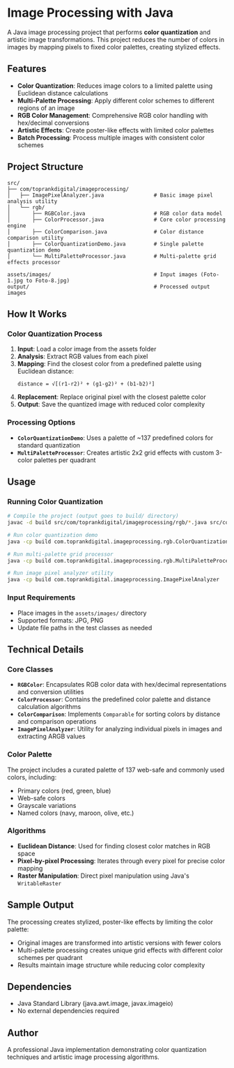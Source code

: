 # Image Processing with Java

A Java image processing project that performs **color quantization** and artistic image transformations. This project reduces the number of colors in images by mapping pixels to fixed color palettes, creating stylized effects.

## Features

- **Color Quantization**: Reduces image colors to a limited palette using Euclidean distance calculations
- **Multi-Palette Processing**: Apply different color schemes to different regions of an image
- **RGB Color Management**: Comprehensive RGB color handling with hex/decimal conversions
- **Artistic Effects**: Create poster-like effects with limited color palettes
- **Batch Processing**: Process multiple images with consistent color schemes

## Project Structure

```
src/
├── com/toprankdigital/imageprocessing/
│   ├── ImagePixelAnalyzer.java                # Basic image pixel analysis utility
│   └── rgb/
│       ├── RGBColor.java                      # RGB color data model
│       ├── ColorProcessor.java                # Core color processing engine
│       ├── ColorComparison.java               # Color distance comparison utility
│       ├── ColorQuantizationDemo.java         # Single palette quantization demo
│       └── MultiPaletteProcessor.java         # Multi-palette grid effects processor

assets/images/                                 # Input images (Foto-1.jpg to Foto-8.jpg)
output/                                        # Processed output images
```

## How It Works

### Color Quantization Process

1. **Input**: Load a color image from the assets folder
2. **Analysis**: Extract RGB values from each pixel
3. **Mapping**: Find the closest color from a predefined palette using Euclidean distance:
   ```
   distance = √[(r1-r2)² + (g1-g2)² + (b1-b2)²]
   ```
4. **Replacement**: Replace original pixel with the closest palette color
5. **Output**: Save the quantized image with reduced color complexity

### Processing Options

- **`ColorQuantizationDemo`**: Uses a palette of ~137 predefined colors for standard quantization
- **`MultiPaletteProcessor`**: Creates artistic 2x2 grid effects with custom 3-color palettes per quadrant

## Usage

### Running Color Quantization

```bash
# Compile the project (output goes to build/ directory)
javac -d build src/com/toprankdigital/imageprocessing/rgb/*.java src/com/toprankdigital/imageprocessing/*.java

# Run color quantization demo
java -cp build com.toprankdigital.imageprocessing.rgb.ColorQuantizationDemo

# Run multi-palette grid processor
java -cp build com.toprankdigital.imageprocessing.rgb.MultiPaletteProcessor

# Run image pixel analyzer utility  
java -cp build com.toprankdigital.imageprocessing.ImagePixelAnalyzer
```

### Input Requirements

- Place images in the `assets/images/` directory
- Supported formats: JPG, PNG
- Update file paths in the test classes as needed

## Technical Details

### Core Classes

- **`RGBColor`**: Encapsulates RGB color data with hex/decimal representations and conversion utilities
- **`ColorProcessor`**: Contains the predefined color palette and distance calculation algorithms
- **`ColorComparison`**: Implements `Comparable` for sorting colors by distance and comparison operations
- **`ImagePixelAnalyzer`**: Utility for analyzing individual pixels in images and extracting ARGB values

### Color Palette

The project includes a curated palette of 137 web-safe and commonly used colors, including:
- Primary colors (red, green, blue)
- Web-safe colors
- Grayscale variations
- Named colors (navy, maroon, olive, etc.)

### Algorithms

- **Euclidean Distance**: Used for finding closest color matches in RGB space
- **Pixel-by-pixel Processing**: Iterates through every pixel for precise color mapping
- **Raster Manipulation**: Direct pixel manipulation using Java's `WritableRaster`

## Sample Output

The processing creates stylized, poster-like effects by limiting the color palette:
- Original images are transformed into artistic versions with fewer colors
- Multi-palette processing creates unique grid effects with different color schemes per quadrant
- Results maintain image structure while reducing color complexity

## Dependencies

- Java Standard Library (java.awt.image, javax.imageio)
- No external dependencies required

## Author

A professional Java implementation demonstrating color quantization techniques and artistic image processing algorithms.
